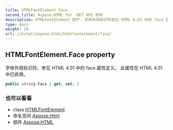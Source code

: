 ```yaml
---
title: HTMLFontElement.Face
second_title: Aspose.HTML for .NET API 参考
description: HTMLFontElement 财产. 字体外观标识符参见 HTML 4.01 中的 face 属性定义 此属性在 HTML 4.01 中已弃用
type: docs
weight: 20
url: /zh/net/aspose.html/htmlfontelement/face/
---
```

## HTMLFontElement.Face property

字体外观标识符。参见 HTML 4.01 中的 face 属性定义。 此属性在 HTML 4.01 中已弃用。

```csharp
public string Face { get; set; }
```

### 也可以看看

* class [HTMLFontElement](../)
* 命名空间 [Aspose.Html](../../htmlfontelement/)
* 部件 [Aspose.HTML](../../../)



